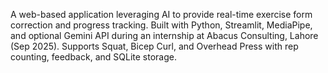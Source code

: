 A web-based application leveraging AI to provide real-time exercise form correction and progress tracking. Built with Python, Streamlit, MediaPipe, and optional Gemini API during an internship at Abacus Consulting, Lahore (Sep 2025). Supports Squat, Bicep Curl, and Overhead Press with rep counting, feedback, and SQLite storage.
